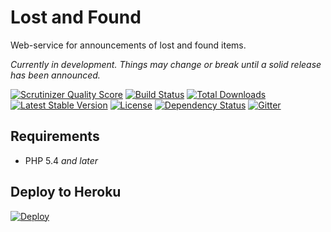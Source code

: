 Lost and Found
==============

Web-service for announcements of lost and found items.

*Currently in development. Things may change or break until a solid release has been announced.*

[![Scrutinizer Quality Score](https://img.shields.io/scrutinizer/g/stfalcon-studio/lost-and-found.svg?style=flat-square)](https://scrutinizer-ci.com/g/fre5h/olivier/)
[![Build Status](https://img.shields.io/travis/stfalcon-studio/lost-and-found.svg?style=flat-square)](https://travis-ci.org/stfalcon-studio/lost-and-found)
[![Total Downloads](https://img.shields.io/packagist/dt/stfalcon-studio/lost-and-found.svg?style=flat-square)](https://packagist.org/packages/stfalcon-studio/lost-and-found)
[![Latest Stable Version](https://img.shields.io/packagist/v/stfalcon-studio/lost-and-found.svg?style=flat-square)](https://packagist.org/packages/stfalcon-studio/lost-and-found)
[![License](https://img.shields.io/packagist/l/stfalcon-studio/lost-and-found.svg?style=flat-square)](https://packagist.org/packages/stfalcon-studio/lost-and-found)
[![Dependency Status](https://www.versioneye.com/user/projects/54da821ec1bbbd9bd70002a9/badge.svg?style=flat-square)](https://www.versioneye.com/user/projects/54da821ec1bbbd9bd70002a9)
[![Gitter](https://img.shields.io/badge/gitter-join%20chat-brightgreen.svg?style=flat-square)](https://gitter.im/stfalcon-studio/lost-and-found?utm_source=badge&utm_medium=badge&utm_campaign=pr-badge&utm_content=badge)

## Requirements

* PHP 5.4 *and later*

## Deploy to Heroku

[![Deploy](https://www.herokucdn.com/deploy/button.png)](https://heroku.com/deploy)
